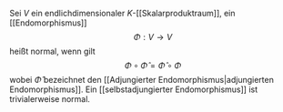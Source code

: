 Sei $V$ ein endlichdimensionaler $K$-[[Skalarproduktraum]], ein [[Endomorphismus]]
$$\Phi: V \to V$$
heißt normal, wenn gilt
$$\Phi \circ \hat \Phi = \hat \Phi \circ \Phi$$
wobei $\hat \Phi$ bezeichnet den [[Adjungierter Endomorphismus|adjungierten Endomorphismus]]. Ein [[selbstadjungierter Endomorphismus]] ist trivialerweise normal.